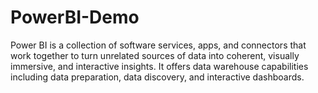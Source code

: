 # PowerBI-Demo
Power BI is a collection of software services, apps, and connectors that work together to turn unrelated sources of data into coherent, visually immersive, and interactive insights.
It offers data warehouse capabilities including data preparation, data discovery, and interactive dashboards.

